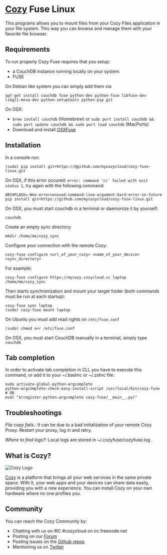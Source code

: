 # [Cozy](http://cozy.io) Fuse Linux

This programs allows you to mount files from your Cozy Files application in
your file system. This way you can browse and manage them with your favorite
file browser.


## Requirements

To run properly Cozy Fuse requires that you setup:

* a CouchDB instance running locally on your system.
* FUSE

On Debian like system you can simply add them via

    apt-get install couchdb fuse python-dev python-fuse libfuse-dev libgl1-mesa-dev python-setuptools python-pip git

On OSX:
* `brew install couchdb` (Homebrew) or `sudo port install couchdb && sudo port update couchdb && sudo port load couchdb` (MacPorts)
* Download and install [OSXFuse](http://osxfuse.github.io/)

## Installation

In a console run:

    (sudo) pip install git+https://@github.com/mycozycloud/cozy-fuse-linux.git

On OSX, if this error occured: `error: command 'cc' failed with exit status 1`, try again with the following command:

    ARCHFLAGS=-Wno-error=unused-command-line-argument-hard-error-in-future pip install git+https://github.com/mycozycloud/cozy-fuse-linux.git

On OSX, you must start couchdb in a terminal or daemonize it by yourself:

    couchdb
    
Create an empty sync directory:

    mkdir /home/me/cozy_sync

Configure your connection with the remote Cozy:

    cozy-fuse configure <url_of_your_cozy> <name_of_your_device> <sync_directory>
    
For example:

    cozy-fuse configure https://mycozy.cozycloud.cc laptop /home/me/cozy_sync

Then starts synchronization and mount your target folder (both commands must
be run at each startup):

    cozy-fuse sync laptop
    (sudo) cozy-fuse mount laptop

On Ubuntu you must add read rights on `/etc/fuse.conf`

    (sudo) chmod a+r /etc/fuse.conf

On OSX, you must start CouchDB manually in a terminal, simply type `couchdb`


## Tab completion

In order to activate tab completion in CLI, you have to execute this command, or add it to your ~/.bashrc or ~/.zshrc file:

    sudo activate-global-python-argcomplete
    python-argcomplete-check-easy-install-script /usr/local/bin/cozy-fuse
    # OR
    eval "$(register-python-argcomplete cozy-fuse/__main__.py)"


## Troubleshootings

*File copy fails.*: It can be due to a bad initialization of your remote Cozy
Proxy. Restart your proxy, log in and retry.

*Where to find logs?*: Local logs are stored in ~/.cozyfuse/cozyfuse.log .

## What is Cozy?

![Cozy
Logo](https://raw.github.com/mycozycloud/cozy-setup/gh-pages/assets/images/happycloud.png)

[Cozy](http://cozy.io) is a platform that brings all your web services in the
same private space.  With it, your web apps and your devices can share data
easily, providing you
with a new experience. You can install Cozy on your own hardware where no one
profiles you.

## Community

You can reach the Cozy Community by:

* Chatting with us on IRC #cozycloud on irc.freenode.net
* Posting on our
  [Forum](https://groups.google.com/forum/?fromgroups#!forum/cozy-cloud)
* Posting issues on the [Github repos](https://github.com/mycozycloud/)
* Mentioning us on [Twitter](http://twitter.com/mycozycloud)

